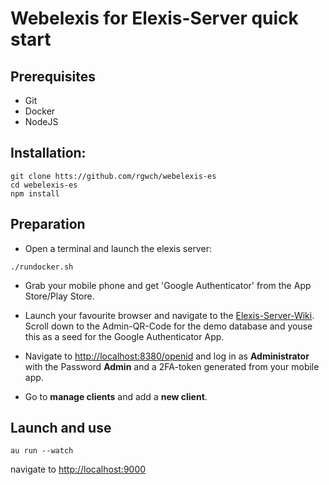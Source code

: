 # Webelexis for Elexis-Server quick start

## Prerequisites

* Git
* Docker
* NodeJS

## Installation:

```
git clone htts://github.com/rgwch/webelexis-es
cd webelexis-es
npm install
```

## Preparation

* Open a terminal and launch the elexis server:

```
./rundocker.sh
```

* Grab your mobile phone and get 'Google Authenticator' from the App Store/Play Store.

* Launch your favourite browser and navigate to the [Elexis-Server-Wiki](https://github.com/elexis/elexis-server/wiki/SMART-on-FHIR). Scroll down to the Admin-QR-Code for the demo database and youse this as a seed for the Google Authenticator App.


* Navigate to <http://localhost:8380/openid> and log in as **Administrator** with the Password **Admin** and a 2FA-token generated from your mobile app.

* Go to **manage clients** and add a **new client**. 

## Launch and use

```
au run --watch
``` 

navigate to <http://localhost:9000>
